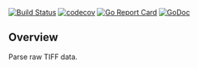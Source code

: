 [![Build Status](https://travis-ci.org/dsoprea/go-tiff-image-structure.svg?branch=master)](https://travis-ci.org/dsoprea/go-tiff-image-structure)
[![codecov](https://codecov.io/gh/dsoprea/go-tiff-image-structure/branch/master/graph/badge.svg)](https://codecov.io/gh/dsoprea/go-tiff-image-structure)
[![Go Report Card](https://goreportcard.com/badge/github.com/dsoprea/go-tiff-image-structure/v2)](https://goreportcard.com/report/github.com/dsoprea/go-tiff-image-structure/v2)
[![GoDoc](https://godoc.org/github.com/dsoprea/go-tiff-image-structure/v2?status.svg)](https://godoc.org/github.com/dsoprea/go-tiff-image-structure/v2)

## Overview

Parse raw TIFF data.
